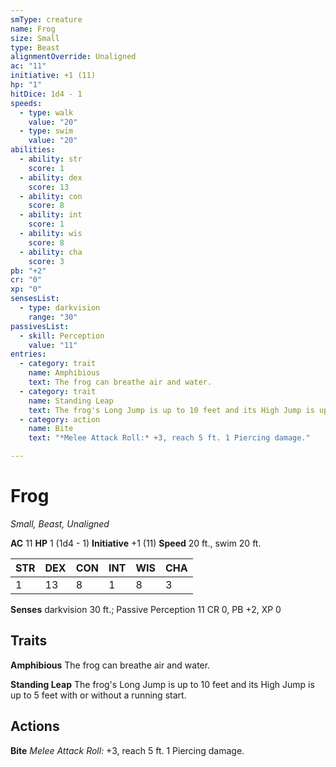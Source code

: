 ```yaml
---
smType: creature
name: Frog
size: Small
type: Beast
alignmentOverride: Unaligned
ac: "11"
initiative: +1 (11)
hp: "1"
hitDice: 1d4 - 1
speeds:
  - type: walk
    value: "20"
  - type: swim
    value: "20"
abilities:
  - ability: str
    score: 1
  - ability: dex
    score: 13
  - ability: con
    score: 8
  - ability: int
    score: 1
  - ability: wis
    score: 8
  - ability: cha
    score: 3
pb: "+2"
cr: "0"
xp: "0"
sensesList:
  - type: darkvision
    range: "30"
passivesList:
  - skill: Perception
    value: "11"
entries:
  - category: trait
    name: Amphibious
    text: The frog can breathe air and water.
  - category: trait
    name: Standing Leap
    text: The frog's Long Jump is up to 10 feet and its High Jump is up to 5 feet with or without a running start.
  - category: action
    name: Bite
    text: "*Melee Attack Roll:* +3, reach 5 ft. 1 Piercing damage."

---
```


# Frog
*Small, Beast, Unaligned*

**AC** 11
**HP** 1 (1d4 - 1)
**Initiative** +1 (11)
**Speed** 20 ft., swim 20 ft.

| STR | DEX | CON | INT | WIS | CHA |
| --- | --- | --- | --- | --- | --- |
| 1 | 13 | 8 | 1 | 8 | 3 |

**Senses** darkvision 30 ft.; Passive Perception 11
CR 0, PB +2, XP 0

## Traits

**Amphibious**
The frog can breathe air and water.

**Standing Leap**
The frog's Long Jump is up to 10 feet and its High Jump is up to 5 feet with or without a running start.

## Actions

**Bite**
*Melee Attack Roll:* +3, reach 5 ft. 1 Piercing damage.
